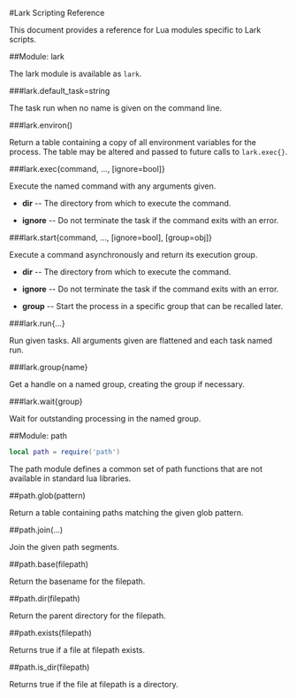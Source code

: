 #Lark Scripting Reference

This document provides a reference for Lua modules specific to Lark scripts.

##Module: lark

The lark module is available as `lark`.

###lark.default_task=string

The task run when no name is given on the command line.

###lark.environ()

Return a table containing a copy of all environment variables for the process.
The table may be altered and passed to future calls to `lark.exec{}`.

###lark.exec{command, ..., [ignore=bool]}

Execute the named command with any arguments given.

- **dir** -- The directory from which to execute the command.

- **ignore** -- Do not terminate the task if the command exits with an error.

###lark.start{command, ..., [ignore=bool], [group=obj]}

Execute a command asynchronously and return its execution group.

- **dir** -- The directory from which to execute the command.

- **ignore** -- Do not terminate the task if the command exits with an error.

- **group** -- Start the process in a specific group that can be recalled
  later.

###lark.run{...}

Run given tasks.  All arguments given are flattened and each task named run.

###lark.group{name}

Get a handle on a named group, creating the group if necessary.

###lark.wait{group}

Wait for outstanding processing in the named group.

##Module: path

```lua
local path = require('path')
```

The path module defines a common set of path functions that are not available
in standard lua libraries.

##path.glob(pattern)

Return a table containing paths matching the given glob pattern.

##path.join(...)

Join the given path segments.

##path.base(filepath)

Return the basename for the filepath.

##path.dir(filepath)

Return the parent directory for the filepath.

##path.exists(filepath)

Returns true if a file at filepath exists.

##path.is_dir(filepath)

Returns true if the file at filepath is a directory.
